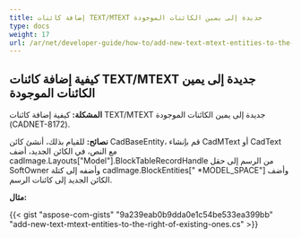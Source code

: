 ```yaml
---
title: إضافة كائنات TEXT/MTEXT جديدة إلى يمين الكائنات الموجودة 
type: docs
weight: 17
url: /ar/net/developer-guide/how-to/add-new-text-mtext-entities-to-the-right-of-existing-ones/
---
```


## **كيفية إضافة كائنات TEXT/MTEXT جديدة إلى يمين الكائنات الموجودة**

**المشكلة:** كيفية إضافة كائنات TEXT/MTEXT جديدة إلى يمين الكائنات الموجودة (CADNET-8172).

**نصائح:** للقيام بذلك، أنشئ كائن CadBaseEntity، قم بإنشاء CadMText أو CadText مع النص، في الكائن الجديد، أضف cadImage.Layouts["Model"].BlockTableRecordHandle من الرسم إلى حقل SoftOwner وأضفه إلى كتلة cadImage.BlockEntities[" *MODEL_SPACE"] وأضف الكائن الجديد إلى كائنات الرسم.

**مثال:**

{{< gist "aspose-com-gists" "9a239eab0b9dda0e1c54be533ea399bb" "add-new-text-mtext-entities-to-the-right-of-existing-ones.cs" >}}
